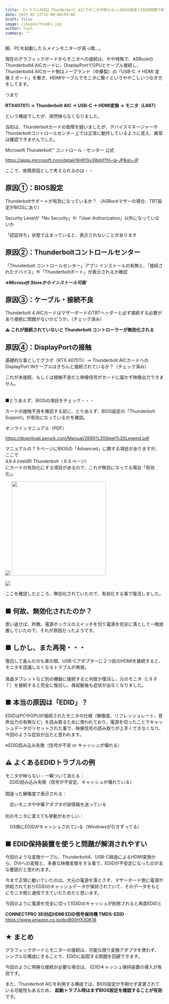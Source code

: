 ```yaml
---
title: 【トラブル対処】Thunderbolt AICでモニタが映らない→BIOS設定とEDID問題で解決
date: 2025-05-22T15:00:00+09:00
draft: false
image: /images/thumb1.jpg
author: lain
summary: ""
---
```


朝、PCを起動したらメインモニターが真っ暗…。

現在のグラフィックボードからモニタへの接続は、やや特殊で、ASRockのThunderbolt4 AICカードに、DisplayPortでGPUとケーブル接続し、Thunderbolt4 AICカード側はノーブランド（中華製）の「USB-C -> HDMI 変換 2 ポート」を繋ぎ、HDMIケーブルでモニタに繋ぐというややこしいつなぎ方をしてます。

つまり

**RTX4070Ti → Thunderbolt AIC → USB-C → HDMI変換 → モニタ（L887）**

という構成でしたが、突然映らなくなりました。

当初は、Thunderboltカードの故障を疑いましたが、デバイスマネージャーやThunderboltコントロールセンター上では正常に動作しているように見え、異常は確認できませんでした。

Microsoft Thunderbolt™ コントロール・センター 公式

<https://apps.microsoft.com/detail/9n6f0jv38ph1?hl=ja-JP&gl=JP>

ここで、故障原因として考えられるのは・・



## 原因①：BIOS設定


Thunderboltサポートが有効になっているか？
（ASRockマザーの場合、TBT設定がBIOSにあり）

Security Levelが「No Security」や「User Authorization」以外になっていないか

「認証待ち」状態で止まっていると、表示されないことがあります



## 原因②：Thunderboltコントロールセンター


「Thunderbolt コントロールセンター」アプリ インストールの有無と、「接続されたデバイス」や「Thunderboltポート」が表示されるか確認


***※Microsoft Storeからインストール可能***



## 原因③：ケーブル・接続不良


Thunderbolt 4 AICカードはマザーボードのTBTヘッダーと必ず接続する必要があり接続に問題がないかどうか。（チェック済み）

**⚠ これが接続されていないと Thunderbolt コントローラーが無効化される**



## 原因④：DisplayPortの接触


基礎的な事としてグラボ（RTX 4070Ti）→ Thunderbolt AICカードへの DisplayPort INケーブルはきちんと接続されているか？（チェック済み）

これが未接続、もしくは接触不良だと映像信号がカードに届かず映像出力できません。\
\
\
■とりあえず、BIOSの項目をチェック・・・

カードの接触不良を確認する前に、とりあえず、BIOS設定の「Thunderbolt Support」が有効になっているかを確認。

オンラインマニュアル（PDF）

<https://download.asrock.com/Manual/Z690%20Steel%20Legend.pdf>

[](https://download.asrock.com/Manual/Z690%20Steel%20Legend.pdf)マニュアルの７９ページにBIOSの「Advanced[](https://download.asrock.com/Manual/Z690%20Steel%20Legend.pdf)」に関する項目がありますが、ここで\
4.6.4 Intel(R) Thunderbolt（８６ページ）\
にカードの有効化にする項目があるので、これが無効になってる場合「有効化」。



![](/images/uploads/イメージ15913.jpg)
  <a href="/images/uploads/イメージ15913.jpg"><img src="/images/uploads/イメージ15913.jpg" width="300"></a>

![](/images/uploads/イメージ15914.jpg)



ここを確認したところ、無効化されていたので、有効化する事で復活しました。



## ■ 何故、無効化されたのか？

思い返せば、昨晩、電源ボックスのスイッチを切り電源を完全に落として一晩放置していたので、それが原因だったようです。

## ■ しかし、また再発・・・

復旧して喜んだのも束の間、USB-Cアダプターに２つ目のHDMIを接続すると、モニタを認識しなくなるトラブルが再発。\
\
液晶タブレットなど別の機器に接続すると何故か復活し、元のモニタ（L８８７）を接続すると完全に復旧し、再起動後も症状が出なくなりました。



## ■ 本当の原因は「EDID」？


EDIDはPCやGPUが接続されたモニタの仕様（解像度、リフレッシュレート、音声出力の有無など）を読み取るために使われており、電源を切ったことでキャッシュデータがリセットされた事で、映像信号の読み取りが上手くできなくなり、今回のような症状が出たと思われます。

※EDID読み込み失敗（信号が不安 or キャッシュが壊れる）



## ⚠️ よくあるEDIDトラブルの例


モニタが映らない・一瞬ついて消える：\
　EDID読み込み失敗（信号が不安定、キャッシュが壊れている）\
\
間違った解像度で表示される：

　古いモニタや中華アダプタが誤情報を送っている\
\
別のモニタに変えても挙動がおかしい：

　OS側にEDIDがキャッシュされている（Windowsが引きずってる）



## ■ EDID保持装置を使うと問題が解消されやすい

今回のような変換ケーブル、Thunderbolt4、USB-C経由によるHDMI変換から、DVIへの変換と、多重な映像変換をする事で、EDIDが不安定になったのが主な要因だと思われます。

今まで正常に動いていたのは、大元の電源を落とさず、マザーボード側に電源が供給されておりEDIDのキャッシュデータが保持されていて、そのデータをもとにモニタ側と通信できていたためだと思います。

今回のように電源を完全に切ってEDIDのキャッシュが削除されると再度EDIDと

**CONNECTPRO 3D対応HDMI EDID信号保持機 TMDS-EDID**
<https://www.amazon.co.jp/dp/B00HX3DK18>


## ★ まとめ

グラフィックボードとモニターの接続は、可能な限り変換アダプタを使わず、
シンプルな構成にすることで、EDIDに起因する問題を回避できます。

今回のように特殊な接続が必要な場合は、
EDIDキャッシュ保持装置の導入が有効です。

また、Thunderbolt AICを利用する構成では、BIOS設定が予期せず変更されている可能性もあるため、
**起動トラブル時はまずBIOS設定を確認することが有効**です。


